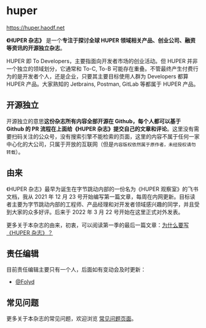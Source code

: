 # huper

https://huper.haodf.net

**《HUPER 杂志》** 是一个**专注于探讨全球 HUPER 领域相关产品、创业公司、融资等资讯的开源独立杂志**。

HUPER 即 To Developers，主要指面向开发者市场的创业活动。但 HUPER 并非一个独立的领域划分，它通常和 To-C, To-B 可能存在重叠。不管最终产生付费行为的是开发者个人，还是企业，只要其主要目标使用人群为 Developers 都算 HUPER 产品。大家熟知的 Jetbrains, Postman, GitLab 等都属于 HUPER 产品。

## 开源独立

开源独立的意思**这份杂志所有内容全部开源在 Github，每个人都可以基于 Github 的 PR 流程在上面给《HUPER 杂志》提交自己的文章和评论**。这里没有需要扫码关注的公众号，没有搜索引擎不能检索的页面，这里的内容不属于任何一家中心化的大公司，只属于开放的互联网（但是`内容版权依然属于原作者，未经授权请勿转载`）。

## 由来

《HUPER 杂志》最早为诞生在字节跳动内部的一份名为《HUPER 观察室》的飞书文档，我从 2021 年 12 月 23 号开始编写第一篇文章，每周在内网更新。目标读者主要为字节跳动内部的工程师、产品经理和对开发者领域感兴趣的同学，并且受到大家的众多好评。后来于 2022 年 3 月 22 号开始在这里正式对外发表。

更多关于本杂志的由来，初衷，可以阅读第一季的最后一篇文章：[为什么要写《HUPER 杂志》？](https://huper.haodf.net/s1/why)


## 责任编辑

目前责任编辑主要只有一个人，后面如有变动会及时更新：

- [@Folyd](https://folyd.com)


## 常见问题

更多关于本杂志的常见问题，欢迎浏览 [常见问题页面](https://huper.haodf.net/faq)。

